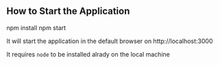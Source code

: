 ## How to Start the Application

npm install
npm start

It will start the application in the default browser on http://localhost:3000 

It requires `node` to be installed alrady on the local machine